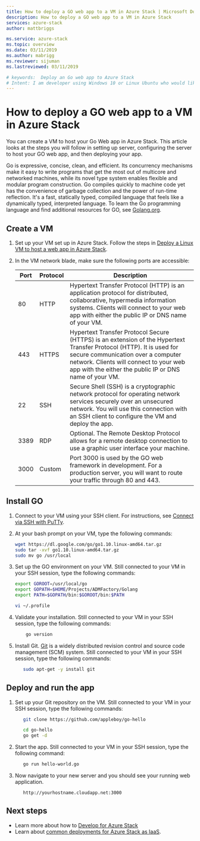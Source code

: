 ```yaml
---
title: How to deploy a GO web app to a VM in Azure Stack | Microsoft Docs
description: How to deploy a GO web app to a VM in Azure Stack
services: azure-stack
author: mattbriggs

ms.service: azure-stack
ms.topic: overview
ms.date: 03/11/2019
ms.author: mabrigg
ms.reviewer: sijuman
ms.lastreviewed: 03/11/2019

# keywords:  Deploy an Go web app to Azure Stack
# Intent: I am developer using Windows 10 or Linux Ubuntu who would like to deploy an Go web app for Azure Stack.
---
```



# How to deploy a GO web app to a VM in Azure Stack

You can create a VM to host your Go Web app in Azure Stack. This article looks at the steps you will follow in setting up server, configuring the server to host your GO web app, and then deploying your app.

Go is expressive, concise, clean, and efficient. Its concurrency mechanisms make it easy to write programs that get the most out of multicore and networked machines, while its novel type system enables flexible and modular program construction. Go compiles quickly to machine code yet has the convenience of garbage collection and the power of run-time reflection. It's a fast, statically typed, compiled language that feels like a dynamically typed, interpreted language. To learn the Go programming language and find additional resources for GO, see [Golang.org](https://golang.org).

## Create a VM

1. Set up your VM set up in Azure Stack. Follow the steps in [Deploy a Linux VM to host a web app in Azure Stack](azure-stack-dev-start-howto-deploy-linux.md).

2. In the VM network blade, make sure the following ports are accessible:

    | Port | Protocol | Description |
    | --- | --- | --- |
    | 80 | HTTP | Hypertext Transfer Protocol (HTTP) is an application protocol for distributed, collaborative, hypermedia information systems. Clients will connect to your web app with either the public IP or DNS name of your VM. |
    | 443 | HTTPS | Hypertext Transfer Protocol Secure (HTTPS) is an extension of the Hypertext Transfer Protocol (HTTP). It is used for secure communication over a computer network. Clients will connect to your web app with the either the public IP or DNS name of your VM. |
    | 22 | SSH | Secure Shell (SSH) is a cryptographic network protocol for operating network services securely over an unsecured network. You will use this connection with an SSH client to configure the VM and deploy the app. |
    | 3389 | RDP | Optional. The Remote Desktop Protocol allows for a remote desktop connection to use a graphic user interface your machine.   |
    | 3000 | Custom | Port 3000 is used by the GO web framework in development. For a production server, you will want to route your traffic through 80 and 443. |

## Install GO

1. Connect to your VM using your SSH client. For instructions, see [Connect via SSH with PuTTy](azure-stack-dev-start-howto-SSH-public-key.md#connect-via-ssh-with-putty).
1. At your bash prompt on your VM, type the following commands:

    ```bash  
    wget https://dl.google.com/go/go1.10.linux-amd64.tar.gz
    sudo tar -xvf go1.10.linux-amd64.tar.gz
    sudo mv go /usr/local
    ```

2. Set up the GO environment on your VM. Still connected to your VM in your SSH session, type the following commands:

    ```bash  
    export GOROOT=/usr/local/go
    export GOPATH=$HOME/Projects/ADMFactory/Golang
    export PATH=$GOPATH/bin:$GOROOT/bin:$PATH

    vi ~/.profile
    ```

3. Validate your installation. Still connected to your VM in your SSH session, type the following commands:

    ```bash  
        go version
    ```

3. Install Git. [Git](https://git-scm.com) is a widely distributed revision control and source code management (SCM) system. Still connected to your VM in your SSH session, type the following commands:

    ```bash  
       sudo apt-get -y install git
    ```

## Deploy and run the app

1. Set up your Git repository on the VM. Still connected to your VM in your SSH session, type the following commands:

    ```bash  
       git clone https://github.com/appleboy/go-hello
    
       cd go-hello
       go get -d
    ```

2. Start the app. Still connected to your VM in your SSH session, type the following command:

    ```bash  
       go run hello-world.go
    ```

3.  Now navigate to your new server and you should see your running web application.

    ```HTTP  
       http://yourhostname.cloudapp.net:3000
    ```

## Next steps

- Learn more about how to [Develop for Azure Stack](azure-stack-dev-start.md)
- Learn about [common deployments for Azure Stack as IaaS](azure-stack-dev-start-deploy-app.md).